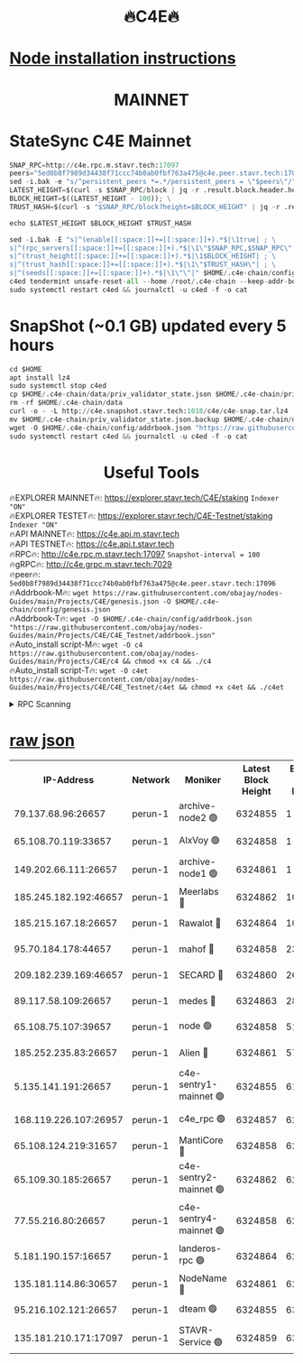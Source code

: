<h1 align="center"> 🔥C4E🔥</h1>

[Node installation instructions](https://github.com/obajay/nodes-Guides/tree/main/Projects/C4E)
=

<h1 align="center"> MAINNET</h1>

# StateSync C4E Mainnet
```python
SNAP_RPC=http://c4e.rpc.m.stavr.tech:17097
peers="5ed0b8f7989d34438f71ccc74b0ab0fbf763a475@c4e.peer.stavr.tech:17096"
sed -i.bak -e "s/^persistent_peers *=.*/persistent_peers = \"$peers\"/" $HOME/.c4e-chain/config/config.toml
LATEST_HEIGHT=$(curl -s $SNAP_RPC/block | jq -r .result.block.header.height); \
BLOCK_HEIGHT=$((LATEST_HEIGHT - 100)); \
TRUST_HASH=$(curl -s "$SNAP_RPC/block?height=$BLOCK_HEIGHT" | jq -r .result.block_id.hash)

echo $LATEST_HEIGHT $BLOCK_HEIGHT $TRUST_HASH

sed -i.bak -E "s|^(enable[[:space:]]+=[[:space:]]+).*$|\1true| ; \
s|^(rpc_servers[[:space:]]+=[[:space:]]+).*$|\1\"$SNAP_RPC,$SNAP_RPC\"| ; \
s|^(trust_height[[:space:]]+=[[:space:]]+).*$|\1$BLOCK_HEIGHT| ; \
s|^(trust_hash[[:space:]]+=[[:space:]]+).*$|\1\"$TRUST_HASH\"| ; \
s|^(seeds[[:space:]]+=[[:space:]]+).*$|\1\"\"|" $HOME/.c4e-chain/config/config.toml
c4ed tendermint unsafe-reset-all --home /root/.c4e-chain --keep-addr-book
sudo systemctl restart c4ed && journalctl -u c4ed -f -o cat
```
# SnapShot (~0.1 GB) updated every 5 hours
```python
cd $HOME
apt install lz4
sudo systemctl stop c4ed
cp $HOME/.c4e-chain/data/priv_validator_state.json $HOME/.c4e-chain/priv_validator_state.json.backup
rm -rf $HOME/.c4e-chain/data
curl -o - -L http://c4e.snapshot.stavr.tech:1018/c4e/c4e-snap.tar.lz4 | lz4 -c -d - | tar -x -C $HOME/.c4e-chain --strip-components 2
mv $HOME/.c4e-chain/priv_validator_state.json.backup $HOME/.c4e-chain/data/priv_validator_state.json
wget -O $HOME/.c4e-chain/config/addrbook.json "https://raw.githubusercontent.com/obajay/nodes-Guides/main/Projects/C4E/addrbook.json"
sudo systemctl restart c4ed && journalctl -u c4ed -f -o cat
```
 <h1 align="center"> Useful Tools</h1>

🔥EXPLORER MAINNET🔥:  https://explorer.stavr.tech/C4E/staking            `Indexer "ON"` \
🔥EXPLORER TESTET🔥:   https://explorer.stavr.tech/C4E-Testnet/staking     `Indexer "ON"` \
🔥API MAINNET🔥:       https://c4e.api.m.stavr.tech \
🔥API TESTNET🔥:       https://c4e.api.t.stavr.tech \
🔥RPC🔥:               http://c4e.rpc.m.stavr.tech:17097                  `Snapshot-interval = 100` \
🔥gRPC🔥:              http://c4e.grpc.m.stavr.tech:7029 \
🔥peer🔥:              `5ed0b8f7989d34438f71ccc74b0ab0fbf763a475@c4e.peer.stavr.tech:17096` \
🔥Addrbook-M🔥:    ```wget https://raw.githubusercontent.com/obajay/nodes-Guides/main/Projects/C4E/genesis.json -O $HOME/.c4e-chain/config/genesis.json``` \
🔥Addrbook-T🔥:    ```wget -O $HOME/.c4e-chain/config/addrbook.json "https://raw.githubusercontent.com/obajay/nodes-Guides/main/Projects/C4E/C4E_Testnet/addrbook.json"``` \
🔥Auto_install script-M🔥: ```wget -O c4 https://raw.githubusercontent.com/obajay/nodes-Guides/main/Projects/C4E/c4 && chmod +x c4 && ./c4``` \
🔥Auto_install script-T🔥: ```wget -O c4et https://raw.githubusercontent.com/obajay/nodes-Guides/main/Projects/C4E/C4E_Testnet/c4et && chmod +x c4et && ./c4et```




<details>
<summary>RPC Scanning</summary>

<h2 align="center"> We scan nodes in real time every 4 hours. And we provide the final result of RPC endpoints.
We cannot influence the operation of these nodes in any way. </h2>


```python
If Voting Power is higher than 0 --> then the Node is a validator of the network and may be subject to attack and be a potential threat to the chain.
```
```python
We marked such validators with a red symbol
```

</details>

[raw json](https://rpc-check.c4e.stavr.tech/c4e/rpc-c4e-result.json)
=



<table><tr><th>IP-Address</th><th>Network</th><th>Moniker</th><th>Latest Block Height</th><th>Earliest Block Height</th><th>Catching Up</th><th>Tx Index</th><th>Voting Power</th><th>Scan Time</th></tr><tr><td>79.137.68.96:26657</td><td>perun-1</td><td>archive-node2 🟢</td><td>6324855</td><td>1</td><td>False</td><td>on</td><td>0</td><td>2023-12-17T09:31:20.813244709UTC</td></tr><tr><td>65.108.70.119:33657</td><td>perun-1</td><td>AlxVoy 🟢</td><td>6324858</td><td>1</td><td>False</td><td>on</td><td>0</td><td>2023-12-17T09:31:36.993569507UTC</td></tr><tr><td>149.202.66.111:26657</td><td>perun-1</td><td>archive-node1 🟢</td><td>6324861</td><td>1</td><td>False</td><td>on</td><td>0</td><td>2023-12-17T09:31:52.577484967UTC</td></tr><tr><td>185.245.182.192:46657</td><td>perun-1</td><td>Meerlabs 🔴</td><td>6324862</td><td>1051501</td><td>False</td><td>on</td><td>493550</td><td>2023-12-17T09:31:58.112135590UTC</td></tr><tr><td>185.215.167.18:26657</td><td>perun-1</td><td>Rawalot 🔴</td><td>6324864</td><td>1090501</td><td>False</td><td>on</td><td>579034</td><td>2023-12-17T09:32:09.435923814UTC</td></tr><tr><td>95.70.184.178:44657</td><td>perun-1</td><td>mahof 🔴</td><td>6324858</td><td>2342001</td><td>False</td><td>off</td><td>1357006</td><td>2023-12-17T09:31:36.221572620UTC</td></tr><tr><td>209.182.239.169:46657</td><td>perun-1</td><td>SECARD 🔴</td><td>6324860</td><td>2616101</td><td>False</td><td>off</td><td>675729</td><td>2023-12-17T09:31:50.198948059UTC</td></tr><tr><td>89.117.58.109:26657</td><td>perun-1</td><td>medes 🔴</td><td>6324863</td><td>2826001</td><td>False</td><td>off</td><td>471345</td><td>2023-12-17T09:32:04.546356633UTC</td></tr><tr><td>65.108.75.107:39657</td><td>perun-1</td><td>node 🟢</td><td>6324858</td><td>5198801</td><td>False</td><td>on</td><td>0</td><td>2023-12-17T09:31:39.402740795UTC</td></tr><tr><td>185.252.235.83:26657</td><td>perun-1</td><td>Alien 🔴</td><td>6324861</td><td>5736001</td><td>False</td><td>on</td><td>380508</td><td>2023-12-17T09:31:53.281787046UTC</td></tr><tr><td>5.135.141.191:26657</td><td>perun-1</td><td>c4e-sentry1-mainnet 🟢</td><td>6324855</td><td>6198001</td><td>False</td><td>on</td><td>0</td><td>2023-12-17T09:31:20.137641762UTC</td></tr><tr><td>168.119.226.107:26957</td><td>perun-1</td><td>c4e_rpc 🟢</td><td>6324857</td><td>6224857</td><td>False</td><td>on</td><td>0</td><td>2023-12-17T09:31:29.290971151UTC</td></tr><tr><td>65.108.124.219:31657</td><td>perun-1</td><td>MantiCore 🔴</td><td>6324858</td><td>6224858</td><td>False</td><td>off</td><td>837650</td><td>2023-12-17T09:31:35.811011218UTC</td></tr><tr><td>65.109.30.185:26657</td><td>perun-1</td><td>c4e-sentry2-mainnet 🟢</td><td>6324862</td><td>6238301</td><td>False</td><td>on</td><td>0</td><td>2023-12-17T09:31:57.805368030UTC</td></tr><tr><td>77.55.216.80:26657</td><td>perun-1</td><td>c4e-sentry4-mainnet 🟢</td><td>6324858</td><td>6241001</td><td>False</td><td>on</td><td>0</td><td>2023-12-17T09:31:36.585107972UTC</td></tr><tr><td>5.181.190.157:16657</td><td>perun-1</td><td>landeros-rpc 🟢</td><td>6324864</td><td>6278001</td><td>False</td><td>on</td><td>0</td><td>2023-12-17T09:32:09.064738151UTC</td></tr><tr><td>135.181.114.86:30657</td><td>perun-1</td><td>NodeName 🔴</td><td>6324861</td><td>6284301</td><td>False</td><td>off</td><td>333717</td><td>2023-12-17T09:31:52.956938179UTC</td></tr><tr><td>95.216.102.121:26657</td><td>perun-1</td><td>dteam 🟢</td><td>6324855</td><td>6310901</td><td>False</td><td>on</td><td>0</td><td>2023-12-17T09:31:20.471207340UTC</td></tr><tr><td>135.181.210.171:17097</td><td>perun-1</td><td>STAVR-Service 🟢</td><td>6324859</td><td>6323001</td><td>False</td><td>on</td><td>0</td><td>2023-12-17T09:31:41.770655349UTC</td></tr></table>
